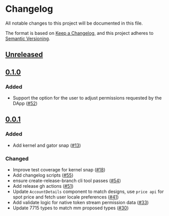 # Changelog

All notable changes to this project will be documented in this file.

The format is based on [Keep a Changelog](https://keepachangelog.com/en/1.0.0/),
and this project adheres to [Semantic Versioning](https://semver.org/spec/v2.0.0.html).

## [Unreleased]

## [0.1.0]

### Added

- Support the option for the user to adjust permissions requested by the DApp ([#52](https://github.com/MetaMask/snap-7715-permissions/pull/52))

## [0.0.1]

### Added

- Add kernel and gator snap ([#13](https://github.com/MetaMask/snap-7715-permissions/pull/13))

### Changed

- Improve test coverage for kernel snap ([#18](https://github.com/MetaMask/snap-7715-permissions/pull/18))
- Add changelog scripts ([#55](https://github.com/MetaMask/snap-7715-permissions/pull/55))
- ensure create-release-branch cli tool passes ([#54](https://github.com/MetaMask/snap-7715-permissions/pull/54))
- Add release gh actions ([#51](https://github.com/MetaMask/snap-7715-permissions/pull/51))
- Update `AccountDetails` component to match designs, use `price api` for spot price and fetch user locale preferences ([#41](https://github.com/MetaMask/snap-7715-permissions/pull/41))
- Add validate logic for native token stream permission data ([#33](https://github.com/MetaMask/snap-7715-permissions/pull/33))
- Update 7715 types to match mm proposed types ([#30](https://github.com/MetaMask/snap-7715-permissions/pull/30))

[Unreleased]: https://github.com/MetaMask/snap-7715-permissions/compare/@metamask/permissions-kernel-snap@0.1.0...HEAD
[0.1.0]: https://github.com/MetaMask/snap-7715-permissions/compare/@metamask/permissions-kernel-snap@0.0.1...@metamask/permissions-kernel-snap@0.1.0
[0.0.1]: https://github.com/MetaMask/snap-7715-permissions/releases/tag/@metamask/permissions-kernel-snap@0.0.1
